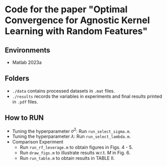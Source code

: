 # Code for the paper "Optimal Convergence for Agnostic Kernel Learning with Random Features"

## Environments
- Matlab 2023a

## Folders
- `./data` contains processed datasets in `.mat` files.
- `./results` records the variables in experiments and final results printed in `.pdf` files.


## How to RUN
- Tuning the hyperparameter $\sigma^2$: Run `run_select_sigma.m`.
- Tuning the hyperparameter $\lambda$: Run `run_select_lambda.m`.
- Comparison Experiment
  - Run `run_rf_leverage.m` to obtain figures in Figs. 4 - 5.
  - Run `draw_figs.m` to illustrate results w.r.t. $M$ in Fig. 6.
  - Run `run_table.m` to obtain results in TABLE II.